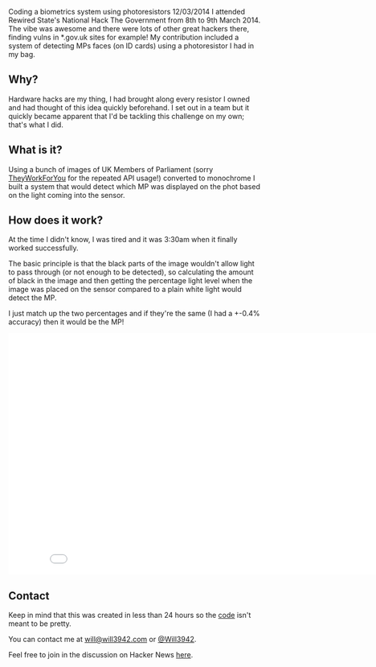 Coding a biometrics system using photoresistors
12/03/2014
I attended Rewired State&#39;s National Hack The Government from 8th to 9th March 2014. The vibe was awesome and there were lots of other great hackers there, finding vulns in *.gov.uk sites for example! My contribution included a system of detecting MPs faces (on ID cards) using a photoresistor I had in my bag.

## Why?

Hardware hacks are my thing, I had brought along every resistor I owned and had thought of this idea quickly beforehand. I set out in a team but it quickly became apparent that I&#39;d be tackling this challenge on my own; that&#39;s what I did.

## What is it?

Using a bunch of images of UK Members of Parliament (sorry <a href="http://theyworkforyou.com">TheyWorkForYou</a> for the repeated API usage!) converted to monochrome I built a system that would detect which MP was displayed on the phot based on the light coming into the sensor.

## How does it work?

At the time I didn&#39;t know, I was tired and it was 3:30am when it finally worked successfully.

The basic principle is that the black parts of the image wouldn&#39;t allow light to pass through (or not enough to be detected), so calculating the amount of black in the image and then getting the percentage light level when the image was placed on the sensor compared to a plain white light would detect the MP.

I just match up the two percentages and if they&#39;re the same (I had a +-0.4% accuracy) then it would be the MP!

<div class="video-container">

  <iframe width="853" height="480" src="//www.youtube.com/embed/33tpPE9dmJs?rel=0" frameborder="0" allowfullscreen></iframe>

</div>

## Contact

Keep in mind that this was created in less than 24 hours so the <a href="https://github.com/will3942/pseudo-facial-recognition">code</a> isn&#39;t meant to be pretty.

You can contact me at will@will3942.com or <a href="http://twitter.com/will3942">@Will3942</a>.

Feel free to join in the discussion on Hacker News <a href="https://news.ycombinator.com/item?id=7387467">here</a>.
